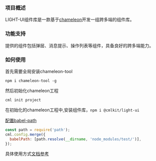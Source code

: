 ### 项目概述

LIGHT-UI组件库是一款基于[chameleon](https://github.com/didi/chameleon)开发一组跨多端的组件库。



### 功能支持

提供的组件包括弹层、消息提示、操作列表等组件，具备良好的跨多端能力。

### 如何使用

首先需要全局安装chameleon-tool

```
npm i chameleon-tool -g
```

然后初始化chameleon工程

```
cml init project
```

在初始化的chameleon工程中,安装组件库，`npm i @cmlkit/light-ui`

[配置babel-path](http://cml.didi.cn/docs/config.html#%E9%85%8D%E7%BD%AEbabel-loader%E5%A4%84%E7%90%86%E7%9A%84%E6%96%87%E4%BB%B6)

```javascript
const path = require('path');
cml.config.merge({
  babelPath: [path.resolve(__dirname, 'node_modules/test/')],
});
```

具体使用方式[文档参考](http://lightui.didi.cn/)
